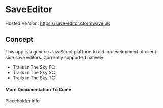 # SaveEditor

Hosted Version: https://save-editor.stormwave.uk

## Concept

This app is a generic JavaScript platform to aid in development of client-side save editors. Currently supported natively:
- Trails in The Sky FC
- Trails in The Sky SC
- Trails in The Sky TC


#### More Documentation To Come

Placeholder Info